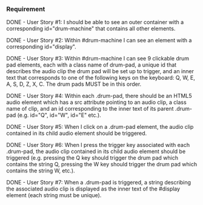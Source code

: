### Requirement

DONE - User Story #1: I should be able to see an outer container with a corresponding id="drum-machine" that contains all other elements.

DONE - User Story #2: Within #drum-machine I can see an element with a corresponding id="display".

DONE - User Story #3: Within #drum-machine I can see 9 clickable drum pad elements, each with a class name of drum-pad, a unique id that describes the audio clip the drum pad will be set up to trigger, and an inner text that corresponds to one of the following keys on the keyboard: Q, W, E, A, S, D, Z, X, C. The drum pads MUST be in this order.

DONE - User Story #4: Within each .drum-pad, there should be an HTML5 audio element which has a src attribute pointing to an audio clip, a class name of clip, and an id corresponding to the inner text of its parent .drum-pad (e.g. id="Q", id="W", id="E" etc.).

DONE - User Story #5: When I click on a .drum-pad element, the audio clip contained in its child audio element should be triggered.

DONE - User Story #6: When I press the trigger key associated with each .drum-pad, the audio clip contained in its child audio element should be triggered (e.g. pressing the Q key should trigger the drum pad which contains the string Q, pressing the W key should trigger the drum pad which contains the string W, etc.).

DONE - User Story #7: When a .drum-pad is triggered, a string describing the associated audio clip is displayed as the inner text of the #display element (each string must be unique).
